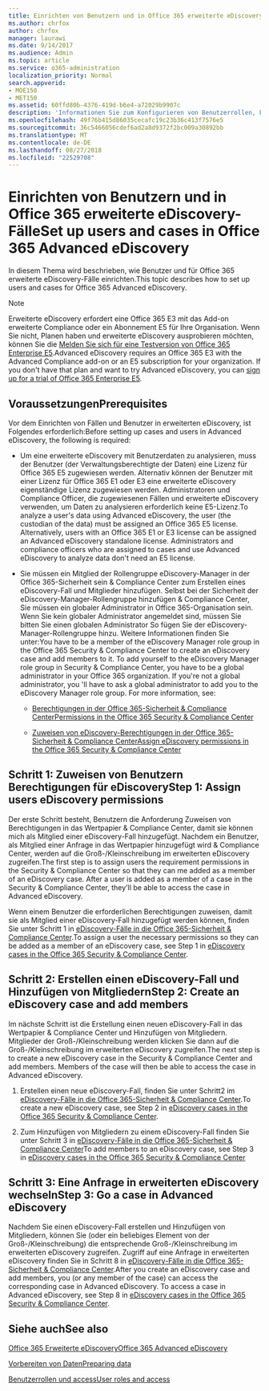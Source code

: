 ```yaml
---
title: Einrichten von Benutzern und in Office 365 erweiterte eDiscovery-Fälle
ms.author: chrfox
author: chrfox
manager: laurawi
ms.date: 9/14/2017
ms.audience: Admin
ms.topic: article
ms.service: o365-administration
localization_priority: Normal
search.appverid:
- MOE150
- MET150
ms.assetid: 60ffd80b-4376-419d-b6e4-a72029b9907c
description: 'Informationen Sie zum Konfigurieren von Benutzerrollen, Fälle erstellen und Zuweisen von Benutzern zu Fällen in Office 365 erweiterte eDiscovery.  '
ms.openlocfilehash: 49f76b415d86035cecafc19c23b36c413f7576e5
ms.sourcegitcommit: 36c5466056cdef6ad2a8d9372f2bc009a30892bb
ms.translationtype: MT
ms.contentlocale: de-DE
ms.lasthandoff: 08/27/2018
ms.locfileid: "22529708"
---
```

# <a name="set-up-users-and-cases-in-office-365-advanced-ediscovery"></a><span data-ttu-id="57ca5-103">Einrichten von Benutzern und in Office 365 erweiterte eDiscovery-Fälle</span><span class="sxs-lookup"><span data-stu-id="57ca5-103">Set up users and cases in Office 365 Advanced eDiscovery</span></span>

<span data-ttu-id="57ca5-104">In diesem Thema wird beschrieben, wie Benutzer und für Office 365 erweiterte eDiscovery-Fälle einrichten.</span><span class="sxs-lookup"><span data-stu-id="57ca5-104">This topic describes how to set up users and cases for Office 365 Advanced eDiscovery.</span></span>
  
> [!NOTE]
> <span data-ttu-id="57ca5-p101">Erweiterte eDiscovery erfordert eine Office 365 E3 mit das Add-on erweiterte Compliance oder ein Abonnement E5 für Ihre Organisation. Wenn Sie nicht, Planen haben und erweiterte eDiscovery ausprobieren möchten, können Sie die [Melden Sie sich für eine Testversion von Office 365 Enterprise E5](https://go.microsoft.com/fwlink/p/?LinkID=698279).</span><span class="sxs-lookup"><span data-stu-id="57ca5-p101">Advanced eDiscovery requires an Office 365 E3 with the Advanced Compliance add-on or an E5 subscription for your organization. If you don't have that plan and want to try Advanced eDiscovery, you can [sign up for a trial of Office 365 Enterprise E5](https://go.microsoft.com/fwlink/p/?LinkID=698279).</span></span> 
  
## <a name="prerequisites"></a><span data-ttu-id="57ca5-107">Voraussetzungen</span><span class="sxs-lookup"><span data-stu-id="57ca5-107">Prerequisites</span></span>

<span data-ttu-id="57ca5-108">Vor dem Einrichten von Fällen und Benutzer in erweiterten eDiscovery, ist Folgendes erforderlich:</span><span class="sxs-lookup"><span data-stu-id="57ca5-108">Before setting up cases and users in Advanced eDiscovery, the following is required:</span></span>
  
- <span data-ttu-id="57ca5-p102">Um eine erweiterte eDiscovery mit Benutzerdaten zu analysieren, muss der Benutzer (der Verwaltungsberechtigte der Daten) eine Lizenz für Office 365 E5 zugewiesen werden. Alternativ können der Benutzer mit einer Lizenz für Office 365 E1 oder E3 eine erweiterte eDiscovery eigenständige Lizenz zugewiesen werden. Administratoren und Compliance Officer, die zugewiesenen Fällen und erweiterte eDiscovery verwenden, um Daten zu analysieren erforderlich keine E5-Lizenz.</span><span class="sxs-lookup"><span data-stu-id="57ca5-p102">To analyze a user's data using Advanced eDiscovery, the user (the custodian of the data) must be assigned an Office 365 E5 license. Alternatively, users with an Office 365 E1 or E3 license can be assigned an Advanced eDiscovery standalone license. Administrators and compliance officers who are assigned to cases and use Advanced eDiscovery to analyze data don't need an E5 license.</span></span> 
    
- <span data-ttu-id="57ca5-p103">Sie müssen ein Mitglied der Rollengruppe eDiscovery-Manager in der Office 365-Sicherheit sein &amp; Compliance Center zum Erstellen eines eDiscovery-Fall und Mitglieder hinzufügen. Selbst bei der Sicherheit der eDiscovery-Manager-Rollengruppe hinzufügen &amp; Compliance Center, Sie müssen ein globaler Administrator in Office 365-Organisation sein. Wenn Sie kein globaler Administrator angemeldet sind, müssen Sie bitten Sie einen globalen Administrator So fügen Sie der eDiscovery-Manager-Rollengruppe hinzu. Weitere Informationen finden Sie unter:</span><span class="sxs-lookup"><span data-stu-id="57ca5-p103">You have to be a member of the eDiscovery Manager role group in the Office 365 Security &amp; Compliance Center to create an eDiscovery case and add members to it. To add yourself to the eDiscovery Manager role group in Security &amp; Compliance Center, you have to be a global administrator in your Office 365 organization. If you're not a global administrator, you 'll have to ask a global administrator to add you to the eDiscovery Manager role group. For more information, see:</span></span>
    
  - [<span data-ttu-id="57ca5-116">Berechtigungen in der Office 365-Sicherheit &amp; Compliance Center</span><span class="sxs-lookup"><span data-stu-id="57ca5-116">Permissions in the Office 365 Security &amp; Compliance Center</span></span>](permissions-in-the-security-and-compliance-center.md)
    
  - [<span data-ttu-id="57ca5-117">Zuweisen von eDiscovery-Berechtigungen in der Office 365-Sicherheit &amp; Compliance Center</span><span class="sxs-lookup"><span data-stu-id="57ca5-117">Assign eDiscovery permissions in the Office‍ 365 Security &amp; Compliance Center</span></span>](assign-ediscovery-permissions.md)
    
## <a name="step-1-assign-users-ediscovery-permissions"></a><span data-ttu-id="57ca5-118">Schritt 1: Zuweisen von Benutzern Berechtigungen für eDiscovery</span><span class="sxs-lookup"><span data-stu-id="57ca5-118">Step 1: Assign users eDiscovery permissions</span></span>

<span data-ttu-id="57ca5-p104">Der erste Schritt besteht, Benutzern die Anforderung Zuweisen von Berechtigungen in das Wertpapier &amp; Compliance Center, damit sie können mich als Mitglied einer eDiscovery-Fall hinzugefügt. Nachdem ein Benutzer, als Mitglied einer Anfrage in das Wertpapier hinzugefügt wird &amp; Compliance Center, werden auf die Groß-/Kleinschreibung im erweiterten eDiscovery zugreifen.</span><span class="sxs-lookup"><span data-stu-id="57ca5-p104">The first step is to assign users the requirement permissions in the Security &amp; Compliance Center so that they can me added as a member of an eDiscovery case. After a user is added as a member of a case in the Security &amp; Compliance Center, they'll be able to access the case in Advanced eDiscovery.</span></span>
  
<span data-ttu-id="57ca5-121">Wenn einem Benutzer die erforderlichen Berechtigungen zuweisen, damit sie als Mitglied einer eDiscovery-Fall hinzugefügt werden können, finden Sie unter Schritt 1 in [eDiscovery-Fälle in die Office 365-Sicherheit &amp; Compliance Center](ediscovery-cases.md#step-1-assign-ediscovery-permissions-to-potential-case-members).</span><span class="sxs-lookup"><span data-stu-id="57ca5-121">To assign a user the necessary permissions so they can be added as a member of an eDiscovery case, see Step 1 in [eDiscovery cases in the Office 365 Security &amp; Compliance Center](ediscovery-cases.md#step-1-assign-ediscovery-permissions-to-potential-case-members).</span></span>
  
## <a name="step-2-create-an-ediscovery-case-and-add-members"></a><span data-ttu-id="57ca5-122">Schritt 2: Erstellen einen eDiscovery-Fall und Hinzufügen von Mitgliedern</span><span class="sxs-lookup"><span data-stu-id="57ca5-122">Step 2: Create an eDiscovery case and add members</span></span>

<span data-ttu-id="57ca5-p105">Im nächste Schritt ist die Erstellung einen neuen eDiscovery-Fall in das Wertpapier &amp; Compliance Center und Hinzufügen von Mitgliedern. Mitglieder der Groß-/Kleinschreibung werden klicken Sie dann auf die Groß-/Kleinschreibung im erweiterten eDiscovery zugreifen.</span><span class="sxs-lookup"><span data-stu-id="57ca5-p105">The next step is to create a new eDiscovery case in the Security &amp; Compliance Center and add members. Members of the case will then be able to access the case in Advanced eDiscovery.</span></span>
  
1. <span data-ttu-id="57ca5-125">Erstellen einen neue eDiscovery-Fall, finden Sie unter Schritt2 im [eDiscovery-Fälle in die Office 365-Sicherheit &amp; Compliance Center](ediscovery-cases.md#step-2-create-a-new-case).</span><span class="sxs-lookup"><span data-stu-id="57ca5-125">To create a new eDiscovery case, see Step 2 in [eDiscovery cases in the Office 365 Security &amp; Compliance Center](ediscovery-cases.md#step-2-create-a-new-case).</span></span>
    
2. <span data-ttu-id="57ca5-126">Zum Hinzufügen von Mitgliedern zu einem eDiscovery-Fall finden Sie unter Schritt 3 in [eDiscovery-Fälle in die Office 365-Sicherheit &amp; Compliance Center](ediscovery-cases.md#step-3-add-members-to-a-case)</span><span class="sxs-lookup"><span data-stu-id="57ca5-126">To add members to an eDiscovery case, see Step 3 in [eDiscovery cases in the Office 365 Security &amp; Compliance Center](ediscovery-cases.md#step-3-add-members-to-a-case)</span></span>
    
## <a name="step-3-go-a-case-in-advanced-ediscovery"></a><span data-ttu-id="57ca5-127">Schritt 3: Eine Anfrage in erweiterten eDiscovery wechseln</span><span class="sxs-lookup"><span data-stu-id="57ca5-127">Step 3: Go a case in Advanced eDiscovery</span></span>

<span data-ttu-id="57ca5-p106">Nachdem Sie einen eDiscovery-Fall erstellen und Hinzufügen von Mitgliedern, können Sie (oder ein beliebiges Element von der Groß-/Kleinschreibung) die entsprechende Groß-/Kleinschreibung im erweiterten eDiscovery zugreifen. Zugriff auf eine Anfrage in erweiterten eDiscovery finden Sie in Schritt 8 in [eDiscovery-Fälle in die Office 365-Sicherheit &amp; Compliance Center](ediscovery-cases.md#step-8-go-to-the-case-in-advanced-ediscovery).</span><span class="sxs-lookup"><span data-stu-id="57ca5-p106">After you create an eDiscovery case and add members, you (or any member of the case) can access the corresponding case in Advanced eDiscovery. To access a case in Advanced eDiscovery, see Step 8 in [eDiscovery cases in the Office 365 Security &amp; Compliance Center](ediscovery-cases.md#step-8-go-to-the-case-in-advanced-ediscovery).</span></span>
  
## <a name="see-also"></a><span data-ttu-id="57ca5-130">Siehe auch</span><span class="sxs-lookup"><span data-stu-id="57ca5-130">See also</span></span>

[<span data-ttu-id="57ca5-131">Office 365 Erweiterte eDiscovery</span><span class="sxs-lookup"><span data-stu-id="57ca5-131">Office 365 Advanced eDiscovery</span></span>](office-365-advanced-ediscovery.md)
  
[<span data-ttu-id="57ca5-132">Vorbereiten von Daten</span><span class="sxs-lookup"><span data-stu-id="57ca5-132">Preparing data</span></span>](prepare-data-for-advanced-ediscovery.md)
  
[<span data-ttu-id="57ca5-133">Benutzerrollen und access</span><span class="sxs-lookup"><span data-stu-id="57ca5-133">User roles and access</span></span>](user-roles-and-access-in-advanced-ediscovery.md)

